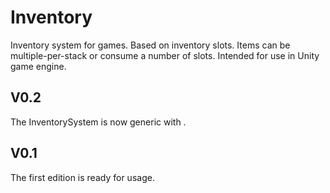 # Inventory
Inventory system for games. Based on inventory slots. Items can be multiple-per-stack or consume a number of slots.
Intended for use in Unity game engine.

## V0.2
The InventorySystem is now generic with <TItem>.

## V0.1
The first edition is ready for usage.
